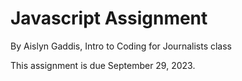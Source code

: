 # Javascript Assignment

By Aislyn Gaddis, Intro to Coding for Journalists class

This assignment is due September 29, 2023.
